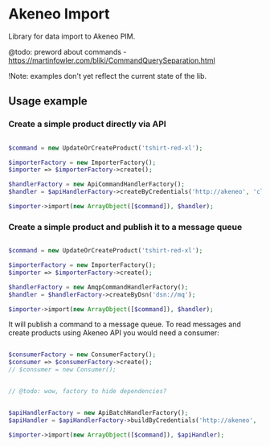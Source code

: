 # Akeneo Import

Library for data import to Akeneo PIM.

@todo: preword about commands - https://martinfowler.com/bliki/CommandQuerySeparation.html

!Note: examples don't yet reflect the current state of the lib.

## Usage example

### Create a simple product directly via API
 
```php

$command = new UpdateOrCreateProduct('tshirt-red-xl');

$importerFactory = new ImporterFactory();
$importer => $importerFactory->create();

$handlerFactory = new ApiCommandHandlerFactory();
$handler = $apiHandlerFactory->createByCredentials('http://akeneo', 'client_id', 'secret', 'user', 'pass');

$importer->import(new ArrayObject([$command]), $handler);

``` 

### Create a simple product and publish it to a message queue

```php

$command = new UpdateOrCreateProduct('tshirt-red-xl');

$importerFactory = new ImporterFactory();
$importer => $importerFactory->create();

$handlerFactory = new AmqpCommandHandlerFactory();
$handler = $handlerFactory->createByDsn('dsn://mq');

$importer->import(new ArrayObject([$command]), $handler);

``` 

It will publish a command to a message queue.
To read messages and create products using Akeneo API you would need a consumer:

```php

$consumerFactory = new ConsumerFactory();
$consumer => $consumerFactory->create();
// $consumer = new Consumer();


// @todo: wow, factory to hide dependencies?


$apiHandlerFactory = new ApiBatchHandlerFactory();
$apiHandler = $apiHandlerFactory->buildByCredentials('http://akeneo', 'client_id', 'secret', 'user', 'pass');

$importer->import(new ArrayObject([$command]), $apiHandler);

```  
